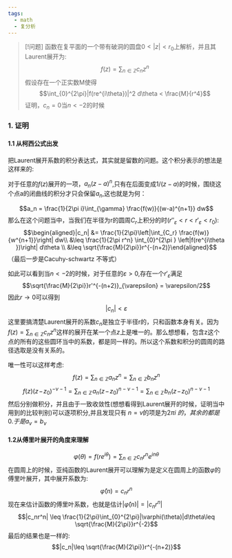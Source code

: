 ```yaml
---
tags:
  - math
  - 复分析
---
```


> [!问题]
> 函数在复平面的一个带有破洞的圆盘$0<|z|<r_0$上解析，并且其Laurent展开为:
> $$f(z) = \sum_{n\in\mathbb{Z}}c_n z^n$$假设存在一个正实数M使得$$\int_{0}^{2\pi}|f(re^{i\theta})|^2 d\theta < \frac{M}{r^4}$$证明，$c_n =0$当$n< -2$的时候

### 1. 证明
#### 1.1 从柯西公式出发

把Laurent展开系数的积分表达式，其实就是留数的问题。这个积分表示的想法是这样来的:

对于任意的$f(z)$展开的一项，$a_n(z-a)^n$,只有在后面变成$1/(z-a)$的时候，围绕这个点a的闭曲线的积分才只会保留$a_n$,这也就是为何：

$$a_n = \frac{1}{2\pi i}\int_{\gamma} \frac{f(w)}{(w-a)^{n+1}}
dw$$那么在这个问题当中，当我们在半径为r的圆周$C_r$上积分的时($r''_{\varepsilon}<r<r'_{\varepsilon}<r_0$):
$$\begin{aligned}|c_n| &= \frac{1}{2\pi}\left|\int_{C_r}
\frac{f(w)}{w^{n+1}}\right| dw\\ &\leq \frac{1}{2\pi r^n}
\int_{0}^{2\pi } \left|f(re^{i\theta })\right| d\theta \\
&\leq
\sqrt{\frac{M}{2\pi}}r^{-(n+2)}\end{aligned}$$（最后一步是Cacuhy-schwartz 不等式）

如此可以看到当$n< -2$的时候，对于任意的$\varepsilon>0$,存在一个$r'_{\varepsilon}$满足
$$\sqrt{\frac{M}{2\pi}}r'^{-(n+2)}_{\varepsilon} =
\varepsilon/2$$
因此$r \to 0$可以得到
$$|c_n| < \varepsilon$$
这里要搞清楚Laurent展开的系数$c_n$是独立于半径r的，只和函数本身有关。因为$f(z)= \sum_{n\in\mathbb{Z}}c_nz^n$这样的展开在某一个点$z$上是唯一的。那么想想看，包含z这个点的所有的这些圆环当中的系数，都是同一样的。所以这个系数和积分的圆周的路径选取是没有关系的。

唯一性可以这样考虑:
$$f(z) = \sum_{n\in\mathbb{Z}}a_n z^n =
\sum_{n\in\mathbb{Z}}b_n
z^n$$$$f(z)(z\!-\!z_{0})^{-\nu-1}=\sum_{n\in\mathbb{Z}}\!a_{n}(z\!-\!z_{0})^{n-\nu-1}=\sum_{n\in\mathbb{Z}}\!b_{n}(z\!-\!z_{0})^{n-\nu-1}$$然后分别做积分，并且由于一致收敛性(想想看得到Laurent展开的时候，证明当中用到的比较判别)可以逐项积分,并且发现只有
$n = v$的项是为$2\pi i$ $的，其余的都是0.于是$$a_v = b_v$
#### 1.2从傅里叶展开的角度来理解
$$\varphi(\theta)=f(re^{i\theta}) = \sum_{n \in \mathbb{Z}}
c_nr^ne^{in\theta}$$
在圆周上的时候，亚纯函数的Laurent展开可以理解为是定义在圆周上的函数$\varphi$的傅里叶展开，其中展开系数为:
$$\widehat{\varphi}(n)=c_nr^{n}$$
现在来估计函数的傅里叶系数，也就是估计$|\widehat{\varphi}(n)|= |c_nr^n|$ $$|c_nr^n| \leq
\frac{1}{2\pi}\int_{0}^{2\pi}|\varphi(\theta)|d\theta\leq
\sqrt{\frac{M}{2\pi}}r^{-2}$$最后的结果也是一样的:
$$|c_n|\leq \sqrt{\frac{M}{2\pi}}r^{-(n+2)}$$